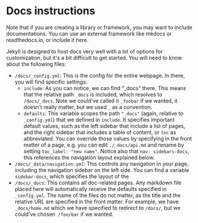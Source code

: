 # Docs instructions

Note that if you are creating a library or framework, you may want to include documentations. You can use an external framework like mkdocs or readthedocs.io, or include it here. 

Jekyll is designed to host docs very well with a lot of options for customization, but it's a bit difficult to get started. You will need to know about the following files:
- `/docs/_config.yml`: This is the config for the entire webpage. In there, you will find specific settings:
    - `include`: As you can notice, we can find "_docs" there. This means that the relative path `_docs` is included, which resolves to `/docs/_docs`. Note we could've called it `_foobar` if we wanted, it doesn't really matter, but we used `_` as a convention.
    - `defaults`: This variable scopes the path `"_docs"` (again, relative to `_config.yml`) that we defined in `include`. It specifies important default values, such as the left sidebar that include a list of pages, and the right sidebar that includes a table of content, or `toc` as abbreviated. You can override those values by specifying in the front matter of a page, e.g. you can edit `./_docs/api.md` and rename by setting `toc_label: "new name"`. Notice also that `nav: sidebars-docs`, this references the navigation layout explained below.
- `/docs/_data/navigation.yml`: This controls any navigation in your page, including the navigation sidebar on the left side. You can find a variable `sidebar-docs`, which specifies the layout of the 
- `/docs/_docs`: This contains all doc-related pages. Any markdown file placed here will automatically receive the defaults specified in `_config.yml`. The name of the files do not matter, as the title and the relative URL are specified in the front matter. For example, we have `_docs/home.md` which we have specified to redirect to `/docs/`, but we could've chosen` /foo/bar` if we wanted.